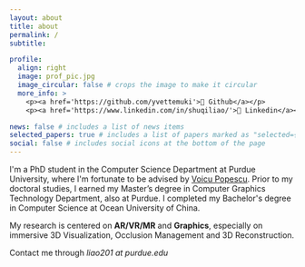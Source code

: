 ```yaml
---
layout: about
title: about
permalink: /
subtitle:

profile:
  align: right
  image: prof_pic.jpg
  image_circular: false # crops the image to make it circular
  more_info: >
    <p><a href='https://github.com/yvettemuki'>🌟 Github</a></p>
    <p><a href='https://www.linkedin.com/in/shuqiliao/'>🌟 Linkedin</a></p>

news: false # includes a list of news items
selected_papers: true # includes a list of papers marked as "selected={true}"
social: false # includes social icons at the bottom of the page
---
```

I'm a PhD student in the Computer Science Department at Purdue University, where I'm fortunate to be advised by [Voicu Popescu](https://www.cs.purdue.edu/homes/popescu/). Prior to my doctoral studies, I earned my Master’s degree in Computer Graphics Technology Department, also at Purdue. I completed my Bachelor's degree in Computer Science at Ocean University of China.

My research is centered on **AR/VR/MR** and **Graphics**, especially on immersive 3D Visualization, Occlusion Management and 3D Reconstruction.

Contact me through *liao201 at purdue.edu*